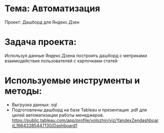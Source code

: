 # Тема: Автоматизация
Проект: Дашборд для Яндекс.Дзен
# Задача проекта:
Используя данные Яндекс.Дзена построить дашборд с метриками взаимодействия пользователей с карточками статей

# Используемые инструменты и методы:
* Выгрузка данных: sql
* Подготовлены дашборд на базе Tableau и презентация .pdf для целей автоматизации работы менеджеров.
https://public.tableau.com/app/profile/volozhin/viz/YandexZendashboard_16643385447130/Dashboard1
